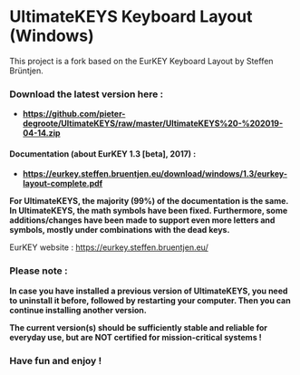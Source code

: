 # UltimateKEYS Keyboard Layout (Windows)
This project is a fork based on the EurKEY Keyboard Layout by Steffen Brüntjen.

### Download the latest version here :

- **https://github.com/pieter-degroote/UltimateKEYS/raw/master/UltimateKEYS%20-%202019-04-14.zip**


#### Documentation (about EurKEY 1.3 [beta], 2017) :

- **https://eurkey.steffen.bruentjen.eu/download/windows/1.3/eurkey-layout-complete.pdf**

**For UltimateKEYS, the majority (99%) of the documentation is the same. In UltimateKEYS, the math symbols have been fixed. Furthermore, some additions/changes have been made to support even more letters and symbols, mostly under combinations with the dead keys.**

EurKEY website :  https://eurkey.steffen.bruentjen.eu/

### Please note :

**In case you have installed a previous version of UltimateKEYS, you need to uninstall it before, followed by restarting your computer. Then you can continue installing another version.**

**The current version(s) should be sufficiently stable and reliable for everyday use, but are NOT certified for mission-critical systems !**

### Have fun and enjoy !
